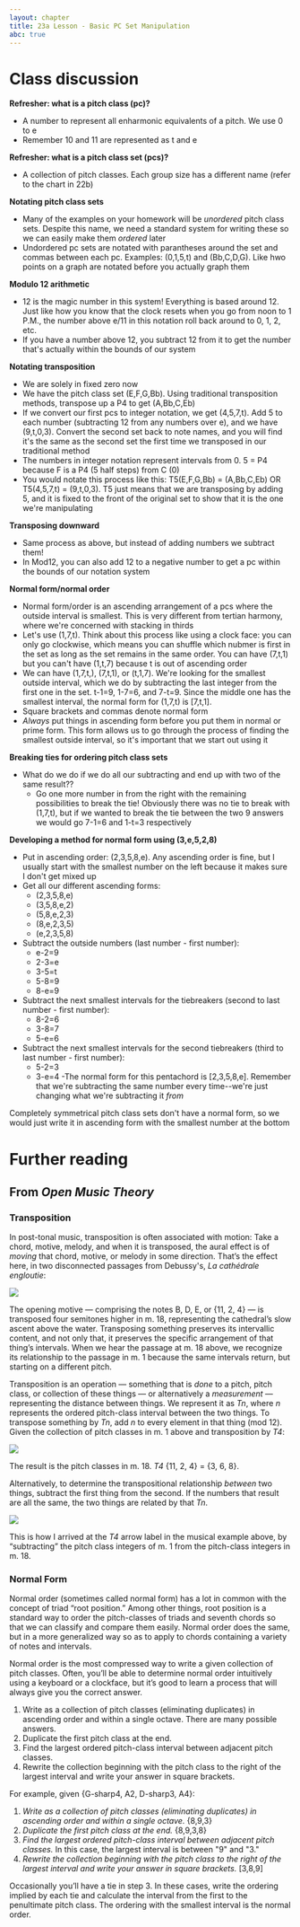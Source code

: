 ```yaml
---
layout: chapter
title: 23a Lesson - Basic PC Set Manipulation
abc: true
---
```


# Class discussion

**Refresher: what is a pitch class (pc)?**
- A number to represent all enharmonic equivalents of a pitch. We use 0 to e
- Remember 10 and 11 are represented as t and e

**Refresher: what is a pitch class set (pcs)?**
- A collection of pitch classes. Each group size has a different name (refer to the chart in 22b)

**Notating pitch class sets**
- Many of the examples on your homework will be *unordered* pitch class sets. Despite this name, we need a standard system for writing these so we can easily make them *ordered* later
- Undordered pc sets are notated with parantheses around the set and commas between each pc. Examples: (0,1,5,t) and (Bb,C,D,G). Like hwo points on a graph are notated before you actually graph them

**Modulo 12 arithmetic**
- 12 is the magic number in this system! Everything is based around 12. Just like how you know that the clock resets when you go from noon to 1 P.M., the number above e/11 in this notation roll back around to 0, 1, 2, etc.
- If you have a number above 12, you subtract 12 from it to get the number that's actually within the bounds of our system

**Notating transposition**
- We are solely in fixed zero now
- We have the pitch class set (E,F,G,Bb). Using traditional transposition methods, transpose up a P4 to get (A,Bb,C,Eb)
- If we convert our first pcs to integer notation, we get (4,5,7,t). Add 5 to each number (subtracting 12 from any numbers over e), and we have (9,t,0,3). Convert the second set back to note names, and you will find it's the same as the second set the first time we transposed in our traditional method
- The numbers in integer notation represent intervals from 0. 5 = P4 because F is a P4 (5 half steps) from C (0)
- You would notate this process like this: T5(E,F,G,Bb) = (A,Bb,C,Eb) OR T5(4,5,7,t) = (9,t,0,3). T5 just means that we are transposing by adding 5, and it is fixed to the front of the original set to show that it is the one we're manipulating

**Transposing downward**
- Same process as above, but instead of adding numbers we subtract them!
- In Mod12, you can also add 12 to a negative number to get a pc within the bounds of our notation system

**Normal form/normal order**
- Normal form/order is an ascending arrangement of a pcs where the outside interval is smallest. This is very different from tertian harmony, where we're concerned with stacking in thirds
- Let's use (1,7,t). Think about this process like using a clock face: you can only go clockwise, which means you can shuffle which nubmer is first in the set as long as the set remains in the same order. You can have (7,t,1) but you can't have (1,t,7) because t is out of ascending order
- We can have (1,7,t,), (7,t,1), or (t,1,7). We're looking for the smallest outside interval, which we do by subtracting the last integer from the first one in the set. t-1=9, 1-7=6, and 7-t=9. Since the middle one has the smallest interval, the normal form for (1,7,t) is [7,t,1].
- Square brackets and commas denote normal form
- *Always* put things in ascending form before you put them in normal or prime form. This form allows us to go through the process of finding the smallest outside interval, so it's important that we start out using it

**Breaking ties for ordering pitch class sets**
- What do we do if we do all our subtracting and end up with two of the same result??
  - Go one more number in from the right with the remaining possibilities to break the tie! Obviously there was no tie to break with (1,7,t), but if we wanted to break the tie between the two 9 answers we would go 7-1=6 and 1-t=3 respectively

**Developing a method for normal form using (3,e,5,2,8)**
- Put in ascending order: (2,3,5,8,e). Any ascending order is fine, but I usually start with the smallest number on the left because it makes sure I don't get mixed up
- Get all our different ascending forms:
  - (2,3,5,8,e)
  - (3,5,8,e,2)
  - (5,8,e,2,3)
  - (8,e,2,3,5)
  - (e,2,3,5,8)
- Subtract the outside numbers (last number - first number):
  - e-2=9
  - 2-3=e
  - 3-5=t
  - 5-8=9
  - 8-e=9
- Subtract the next smallest intervals for the tiebreakers (second to last number - first number):
  - 8-2=6
  - 3-8=7
  - 5-e=6
- Subtract the next smallest intervals for the second tiebreakers (third to last number - first number):
  - 5-2=3
  - 3-e=4
-The normal form for this pentachord is [2,3,5,8,e]. Remember that we're subtracting the same number every time--we're just changing what we're subtracting it *from*

Completely symmetrical pitch class sets don't have a normal form, so we would just write it in ascending form with the smallest number at the bottom
  
# Further reading

## From *Open Music Theory*

### Transposition

In post-tonal music, transposition is often associated with motion: Take a chord, motive, melody, and when it is transposed, the aural effect is of *moving* that chord, motive, or melody in some direction. That’s the effect here, in two disconnected passages from Debussy's, *La cathédrale engloutie*:

[![](/images/postTonal/transposition.png)](/images/postTonal/transposition.png)

The opening motive — comprising the notes B, D, E, or {11, 2, 4} — is transposed four semitones higher in m. 18, representing the cathedral’s slow ascent above the water. Transposing something preserves its intervallic content, and not only that, it preserves the specific arrangement of that thing’s intervals. When we hear the passage at m. 18 above, we recognize its relationship to the passage in m. 1 because the same intervals return, but starting on a different pitch.

Transposition is an operation — something that is *done* to a pitch, pitch class, or collection of these things — or alternatively a *measurement* — representing the distance between things. We represent it as *Tn*, where *n* represents the ordered pitch-class interval between the two things. To transpose something by *Tn*, add *n* to every element in that thing (mod 12). Given the collection of pitch classes in m. 1 above and transposition by *T4*:

[![](/images/postTonal/t4.png)](/images/postTonal/t4.png)

The result is the pitch classes in m. 18. *T4* {11, 2, 4} = {3, 6, 8}.

Alternatively, to determine the transpositional relationship *between* two things, subtract the first thing from the second. If the numbers that result are all the same, the two things are related by that *Tn*.

[![](/images/postTonal/t4Measurement.png)](/images/postTonal/t4Measurement.png)

This is how I arrived at the *T4* arrow label in the musical example above, by “subtracting” the pitch class integers of m. 1 from the pitch-class integers in m. 18.

### Normal Form

Normal order (sometimes called normal form) has a lot in common with the concept of triad “root position.” Among other things, root position is a standard way to order the pitch-classes of triads and seventh chords so that we can classify and compare them easily. Normal order does the same, but in a more generalized way so as to apply to chords containing a variety of notes and intervals.

Normal order is the most compressed way to write a given collection of pitch classes. Often, you’ll be able to determine normal order intuitively using a keyboard or a clockface, but it’s good to learn a process that will always give you the correct answer.

1. Write as a collection of pitch classes (eliminating duplicates) in ascending order and within a single octave. There are many possible answers.
2. Duplicate the first pitch class at the end. 
3. Find the largest ordered pitch-class interval between adjacent pitch classes.
4. Rewrite the collection beginning with the pitch class to the right of the largest interval and write your answer in square brackets.

For example, given {G-sharp4, A2, D-sharp3, A4}:

1. *Write as a collection of pitch classes (eliminating duplicates) in ascending order and within a single octave.* {8,9,3}
2. *Duplicate the first pitch class at the end.* {8,9,3,8}
3. *Find the largest ordered pitch-class interval between adjacent pitch classes.* In this case, the largest interval is between "9" and "3."
4. *Rewrite the collection beginning with the pitch class to the right of the largest interval and write your answer in square brackets.* [3,8,9]

Occasionally you’ll have a tie in step 3. In these cases, write the ordering implied by each tie and calculate the interval from the first to the penultimate pitch class. The ordering with the smallest interval is the normal order.
